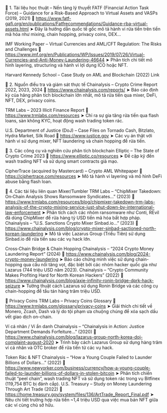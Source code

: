 🔸 1. Tài liệu học thuật – Nền tảng lý thuyết
FATF (Financial Action Task Force) – Guidance for a Risk-Based Approach to Virtual Assets and VASPs (2019, 2021)
 🔗 https://www.fatf-gafi.org/en/publications/Fatfrecommendations/Guidance-rba-virtual-assets.html
 ➤ Đây là hướng dẫn quốc tế gốc mô tả hành vi rửa tiền trên tiền mã hóa như mixing, chain hopping, privacy coins, DEX...


IMF Working Paper – Virtual Currencies and AML/CFT Regulation: The Risks and Challenges
 🔗 https://www.imf.org/en/Publications/WP/Issues/2019/07/26/Virtual-Currencies-and-Anti-Money-Laundering-46644
 ➤ Phân tích chi tiết mô hình layering, structuring và hành vi lợi dụng ICO hoặc NFT.


Harvard Kennedy School – Case Study on AML and Blockchain (2022)
Link



🔸 2. Nguồn điều tra và giám sát thực tế
Chainalysis – Crypto Crime Report 2022, 2023, 2024
 🔗 https://www.chainalysis.com/reports/
 ➤ Báo cáo định kỳ của hãng phân tích blockchain lớn nhất, mô tả rửa tiền qua mixer, DeFi, NFT, DEX, privacy coins.


TRM Labs – 2023 Illicit Finance Report
 🔗 https://www.trmlabs.com/resources
 ➤ Chỉ ra sự gia tăng rửa tiền qua flash loans, sàn không KYC, hoạt động wash trading token rác.


U.S. Department of Justice (DoJ) – Case Files on Tornado Cash, Bitzlato, Hydra Market, Silk Road
 🔗 https://www.justice.gov
 ➤ Các vụ án thật với hành vi sử dụng mixer, NFT laundering và chain hopping để rửa tiền.



🔸 3. Các công cụ và nghiên cứu phân tích blockchain
Elliptic – The State of Crypto Crime 2023
 🔗 https://www.elliptic.co/resources
 ➤ Đề cập kỹ đến wash trading NFT và sử dụng smart contracts giả mạo.


CipherTrace (acquired by Mastercard) – Crypto AML Whitepaper
 🔗 https://ciphertrace.com/resources
 ➤ Mô tả hành vi layering và mô hình DeFi abuse bằng flash loan.

🔸 4. Các tài liệu liên quan
 Mixer/Tumbler
TRM Labs – “ChipMixer Takedown: On‑Chain Analysis Shows Ransomware Syndicates…” (2023)
 🔗 https://www.trmlabs.com/resources/blog/chipmixer-takedown-trm-labs-analysis-of-the-crypto-mixing-service-just-shut-down-by-international-law-enforcement
 ➤ Phân tích cách các nhóm ransomware như Conti, REvil đã dùng ChipMixer để rửa hàng tỷ USD tiền mã hóa bất hợp pháp.
Chainalysis – “U.S. Sanctions Crypto Mixer Sinbad.io…” (2023)
 🔗 https://www.chainalysis.com/blog/crypto-mixer-sinbad-sactioned-north-korean-laundering
 ➤ Mô tả việc Lazarus Group (Triều Tiên) sử dụng Sinbad.io để rửa tiền sau các vụ hack lớn.

 Cross‑Chain Bridge & Chain Hopping
Chainalysis – “2024 Crypto Money Laundering Report” (2024)
 🔗 https://www.chainalysis.com/blog/2024-crypto-money-laundering
 ➤ Báo cáo chứng minh việc sử dụng chain-hopping qua cầu nối tăng vọt, đặc biệt bởi các nhóm hacker quốc gia như Lazarus (744 triệu USD năm 2023).
Chainalysis – “Crypto Community Makes Profiting Hard for North Korean Hackers” (2022)
 🔗 https://www.chainalysis.com/blog/axie-infinity-ronin-bridge-dprk-hack-seizure
 ➤ Tường thuật cách Lazarus sử dụng Ronin Bridge và các công cụ chain-hopping để tẩu tán hàng trăm triệu USD.

🔸 Privacy Coins
TRM Labs – Privacy Coins Glossary
 🔗 https://www.trmlabs.com/glossary/privacy-coins
 ➤ Giải thích chi tiết về Monero, Zcash, Dash và lý do tội phạm ưa chuộng chúng để xóa sạch dấu vết giao dịch on-chain.

Ví cá nhân / Ví ẩn danh
Chainalysis – “Chainalysis in Action: Justice Department Demands Forfeiture…” (2020)
 🔗 https://www.chainalysis.com/blog/lazarus-group-north-korea-doj-complaint-august-2020
 ➤ Trình bày cách Lazarus Group sử dụng hàng trăm ví cá nhân và OTC broker để rửa tiền từ các vụ hack.

Token Rác & NFT
Chainalysis – “How a Young Couple Failed to Launder Billions of Dollars…” (2022)
 🔗 https://www.newyorker.com/business/currency/how-a-young-couple-failed-to-launder-billions-of-dollars-in-stolen-bitcoin
 ➤ Phân tích chiến thuật “peel chain”, wash trading NFT và sử dụng token rác trong vụ Bitfinex (119,754 BTC bị đánh cắp).
U.S. Treasury – Study on Money Laundering Through Art Trade (2022)
 🔗 https://home.treasury.gov/system/files/136/ArtTrade_Report_Final.pdf
 ➤ Nêu chi tiết trường hợp rửa tiền ~1,4 triệu USD qua việc mua bán NFT giữa các ví cùng chủ sở hữu.
